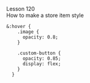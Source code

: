 Lesson 120
<br>
How to make a store item style
```
&:hover {
    .image {
      opacity: 0.8;
    }

    .custom-button {
      opacity: 0.85;
      display: flex;
    }
  }
```
